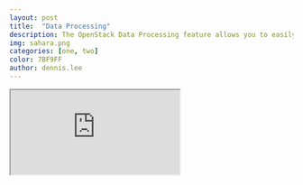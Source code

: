 ```yaml
---
layout: post
title:  "Data Processing"
description: The OpenStack Data Processing feature allows you to easily provision and scale Hadoop clusters to process large datasets. This guide walks you through the entire OpenStack Data Processing workflow, which includes registering the Data Processing requirements (image, input data, job binaries), configuring templates used to provision clusters, processing data on those clusters, and scaling those clusters as necessary.
img: sahara.png
categories: [one, two]
color: 7BF9FF
author: dennis.lee
---
```

<iframe src="https://docs.google.com/document/d/e/2PACX-1vTOWZcAy9N5d_nNI5FdgogxN4qbUQ-AVIS2Jtc3gRHXw22-k1Ser8C9qW8Oaqel-F1QOeGGjMVHmDyE/pub?embedded=true"></iframe>
